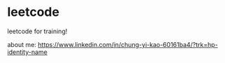 # leetcode
leetcode for training!

about me:
  https://www.linkedin.com/in/chung-yi-kao-60161ba4/?trk=hp-identity-name
